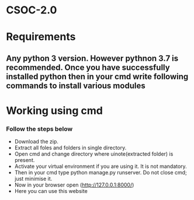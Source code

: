# CSOC-2.0
# Requirements
Any python 3 version. However pythnon 3.7 is recommended.
Once you have successfully installed python  then in your cmd write following commands to install various modules 
- 
# Working using cmd
### Follow the steps below
- Download the zip.
- Extract all foles and folders in single directory.
- Open cmd and change directory where uinote(extracted folder) is present.
- Activate your virtual environment if you are using it. It is not mandatory.
- Then in your cmd type  python manage.py runserver. Do not close cmd; just minimise it.
- Now in your browser open (http://127.0.0.1:8000/)
- Here you can use this website
